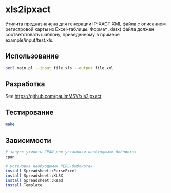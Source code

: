 # xls2ipxact

Утилита предназначена для генерации IP-XACT XML файла с описанием регистровой карты из Excel-таблицы. Формат .xls(x) файла должен соответстовать шаблону, приведенному в примере example/input/test.xls.

## Использование

```bash
perl main.pl --input file.xls --output file.xml
```

## Разработка

See https://github.com/paulmMSV/xls2ipxact


## Тестирование

```bash
make
```


## Зависимости

```bash
# запуск утилиты CPAN для установки необходимых библиотек
cpan

# установка необходимых PERL-библиотек
install Spreadsheet::ParseExcel
install Spreadsheet::XLSX
install Spreadsheet::Read
install Template
```
